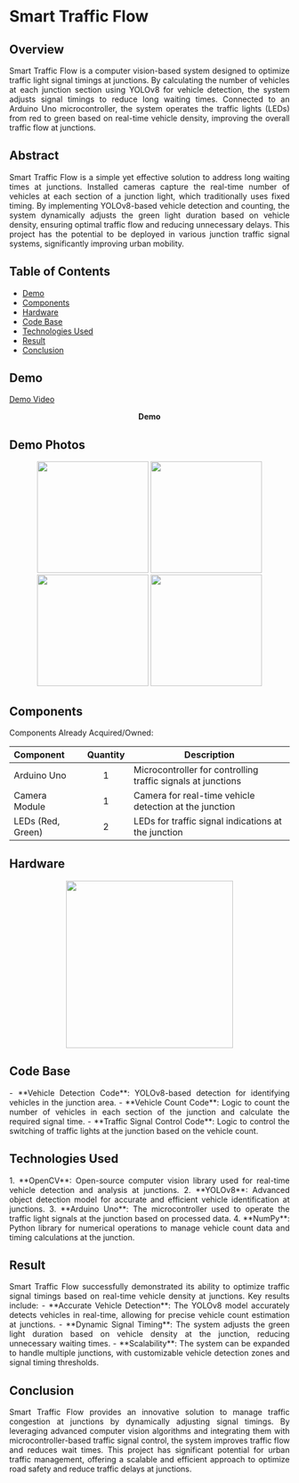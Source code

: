 # Smart Traffic Flow

## Overview  
<p align="justify">
Smart Traffic Flow is a computer vision-based system designed to optimize traffic light signal timings at junctions. By calculating the number of vehicles at each junction section using YOLOv8 for vehicle detection, the system adjusts signal timings to reduce long waiting times. Connected to an Arduino Uno microcontroller, the system operates the traffic lights (LEDs) from red to green based on real-time vehicle density, improving the overall traffic flow at junctions.

## Abstract  
<p align="justify">
Smart Traffic Flow is a simple yet effective solution to address long waiting times at junctions. Installed cameras capture the real-time number of vehicles at each section of a junction light, which traditionally uses fixed timing. By implementing YOLOv8-based vehicle detection and counting, the system dynamically adjusts the green light duration based on vehicle density, ensuring optimal traffic flow and reducing unnecessary delays. This project has the potential to be deployed in various junction traffic signal systems, significantly improving urban mobility.

## Table of Contents  
- [Demo](#demo)  
- [Components](#components)  
- [Hardware](#hardware)  
- [Code Base](#code-base)  
- [Technologies Used](#technologies-used)  
- [Result](#result)  
- [Conclusion](#conclusion)  

## Demo  
[Demo Video](#Link-to-Demo)  
<p align="center"><b>Demo</b></p>

## Demo Photos  
<p align="center">  
  <img src="#Image-Link-1" width="200" />  
  <img src="#Image-Link-2" width="200" />  
  <img src="#Image-Link-3" width="200" />  
  <img src="#Image-Link-4" width="200" />  
</p>

## Components  
Components Already Acquired/Owned:  

| Component         | Quantity | Description |  
| :---------------- | :------: | ----------- |  
| Arduino Uno       | 1        | Microcontroller for controlling traffic signals at junctions |  
| Camera Module     | 1        | Camera for real-time vehicle detection at the junction |  
| LEDs (Red, Green) | 2        | LEDs for traffic signal indications at the junction |  

## Hardware  
<p align="center">  
  <img src="#Pinout-Diagram-Link" width="300" />  
</p>

## Code Base  
<p align="justify">
- **Vehicle Detection Code**: YOLOv8-based detection for identifying vehicles in the junction area.  
- **Vehicle Count Code**: Logic to count the number of vehicles in each section of the junction and calculate the required signal time.  
- **Traffic Signal Control Code**: Logic to control the switching of traffic lights at the junction based on the vehicle count.  

## Technologies Used  
<p align="justify">
1. **OpenCV**: Open-source computer vision library used for real-time vehicle detection and analysis at junctions.  
2. **YOLOv8**: Advanced object detection model for accurate and efficient vehicle identification at junctions.  
3. **Arduino Uno**: The microcontroller used to operate the traffic light signals at the junction based on processed data.  
4. **NumPy**: Python library for numerical operations to manage vehicle count data and timing calculations at the junction.  

## Result  
<p align="justify">
Smart Traffic Flow successfully demonstrated its ability to optimize traffic signal timings based on real-time vehicle density at junctions. Key results include:  
- **Accurate Vehicle Detection**: The YOLOv8 model accurately detects vehicles in real-time, allowing for precise vehicle count estimation at junctions.  
- **Dynamic Signal Timing**: The system adjusts the green light duration based on vehicle density at the junction, reducing unnecessary waiting times.  
- **Scalability**: The system can be expanded to handle multiple junctions, with customizable vehicle detection zones and signal timing thresholds.  

## Conclusion  
<p align="justify">
Smart Traffic Flow provides an innovative solution to manage traffic congestion at junctions by dynamically adjusting signal timings. By leveraging advanced computer vision algorithms and integrating them with microcontroller-based traffic signal control, the system improves traffic flow and reduces wait times. This project has significant potential for urban traffic management, offering a scalable and efficient approach to optimize road safety and reduce traffic delays at junctions.
